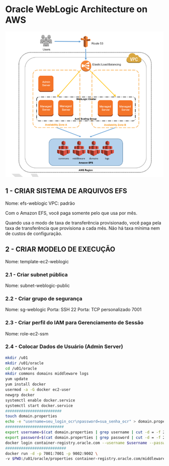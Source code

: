 # Oracle WebLogic Architecture on AWS

![](./images/weblogic.png)

## 1 - CRIAR SISTEMA DE ARQUIVOS EFS
Nome: efs-weblogic
VPC: padrão

Com o Amazon EFS, você paga somente pelo que usa por mês.

Quando usa o modo de taxa de transferência provisionado, você paga pela taxa de transferência que provisiona a cada mês. Não há taxa mínima nem de custos de configuração.

## 2 - CRIAR MODELO DE EXECUÇÃO
Nome: template-ec2-weblogic

### 2.1 - Criar subnet pública 
Nome: subnet-weblogic-public

### 2.2 - Criar grupo de segurança
Nome: sg-weblogic
Porta: SSH 22
Porta: TCP personalizado 7001

### 2.3 - Criar perfil do IAM para Gerenciamento de Sessão
Nome: role-ec2-ssm

### 2.4 - Colocar Dados de Usuário (Admin Server)
```bash
mkdir /u01
mkdir /u01/oracle
cd /u01/oracle
mkdir commons domains middleware logs
yum update
yum install docker
usermod -a -G docker ec2-user
newgrp docker
systemctl enable docker.service
systemctl start docker.service
#########################
touch domain.properties
echo -e "username=seu_login_ocr\npassword=sua_senha_ocr" > domain.properties
##########################
export username=$(cat domain.properties | grep username | cut -d = -f 2)
export password=$(cat domain.properties | grep password | cut -d = -f 2)
docker login container-registry.oracle.com --username $username --password $password 
###########################
docker run -d -p 7001:7001 -p 9002:9002 \
-v $PWD:/u01/oracle/properties container-registry.oracle.com/middleware/weblogic:12.2.1.4
```
